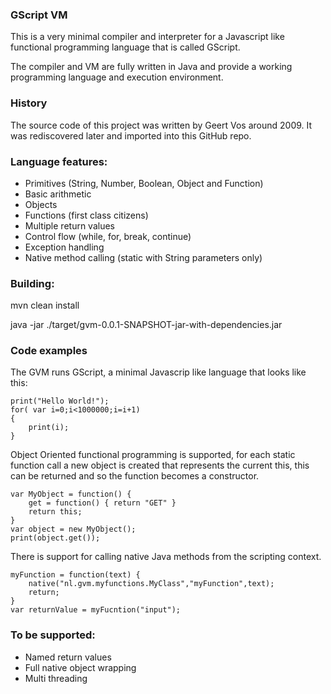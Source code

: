 ### GScript VM ###

This is a very minimal compiler and interpreter for a Javascript like functional programming language that is called GScript. 

The compiler and VM are fully written in Java and provide a working programming language and execution environment.

### History ###
The source code of this project was written by Geert Vos around 2009. It was rediscovered later and imported into this GitHub repo.  

### Language features: ###

* Primitives (String, Number, Boolean, Object and Function)
* Basic arithmetic
* Objects
* Functions (first class citizens)
* Multiple return values
* Control flow (while, for, break, continue)
* Exception handling
* Native method calling (static with String parameters only)

### Building: ###

mvn clean install

java -jar ./target/gvm-0.0.1-SNAPSHOT-jar-with-dependencies.jar <file>

### Code examples ###
The GVM runs GScript, a minimal Javascrip like language that looks like this:

```
print("Hello World!");
for( var i=0;i<1000000;i=i+1)
{
	print(i);
}
```

Object Oriented functional programming is supported, for each static function call a new object is created that represents the current this, this can be returned and so the function becomes a constructor.
```
var MyObject = function() {
	get = function() { return "GET" }
	return this;
}
var object = new MyObject();
print(object.get());
```

There is support for calling native Java methods from the scripting context.
```
myFunction = function(text) {
	native("nl.gvm.myfunctions.MyClass","myFunction",text);
	return;
}
var returnValue = myFucntion("input");
```

### To be supported: ###
* Named return values
* Full native object wrapping
* Multi threading

